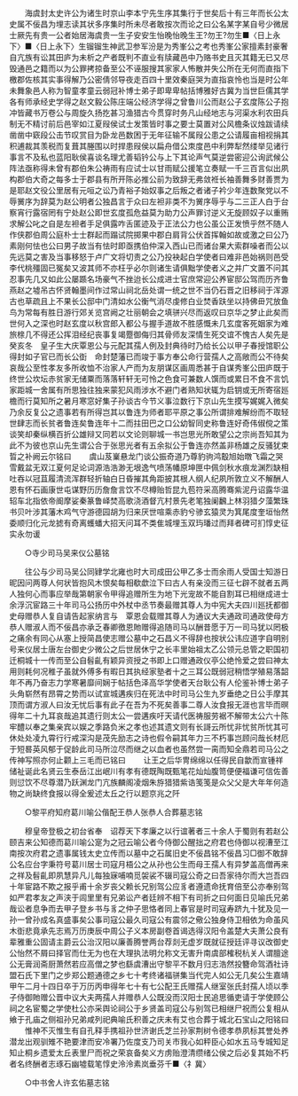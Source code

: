 <!-- { "loadSidebar": true } -->
　　海虞封太史许公为诸生时京山李本宁先生序其集行于世矣后十有三年而长公太史属不佞昌为埋志读其状多序集时所未尽者敢按次而论之曰公名某字某自号少微居士厥先有贵一公者始居海虞贵一生子安安生怡晚怡晚生王?勿王?勿生■〈日上永下〉■〈日上永下〉生镏镏生神武卫参军汾是为秀峯公之考也秀峯公家擅素封豪奢自亢族有讼其田庐为未析之产者既判不直业有牍藏邑中乃赂书史且灭其籍无已又尽毁通邑之籍而以为公罪拷掠备至公不诬服搜其家家人怖散并失公所在无何而直指下檄郡佐核其实事得解乃公密倩邻导夜走百四十里效秦庭哭为直指哀怜也当是时公年未舞象邑人称为智童孝童云弱冠补博士弟子即卑卑帖括博雅好古冀为当世巨儒其学各有师承经史学得之赵文毅公陈庄端公经济学得之曾鲁川公而赵公子玄度陈公子抱冲皆藏书万卷公与周旋久扬扢甚习渔猎古今贯穿时务凡山经地志与河渠水利农田兵制无不精讨前后邑宰如江夏叚侯试士发策皆时事之要士莫置对公风檐条议烛跋请续凿凿中窽段公击节叹赏目为卧龙邑数困于无年征输不属叚公患之公请履亩相视捐其积逋裁其羡税而复葺其塍围以时捍患叚侯以扁舟借公朿度邑中利弊犁然缕举见诸行事言不及私也蓝阳耿侯喜谈名理尤善韬钤公与上下其论声气莫逆尝密迎公询武候公阵法亟称得未曾有郡伯朱公祷雨有应试士以甘雨赋公援笔立奏赋一千三百言似出夙构郡伯大奇之每多士于郡县有所开陈必推公前为致辞无弗敛袵长袖善舞多财善贾为是耶赵文役公里居有元咺之讼乃青裕子始奴事之后叛之者诸子衿少年连数聚党以不辱黉序为辞莫为赵公明者公独昌言于众曰左袒非类不为黉序辱乎与二三正人白于台察宵行露宿罔有宁处赵公即世玄度孤危益莫为助力公声罪讨逆义无旋顾奴子以重贿求解公叱之自是左袒者手足俱露咋舌匿迹及于正法公力也公虽公正发愤乎然不随人作侠郡伯周公庭朴士士群起而蹋试院掷果中郡白肩背公伏首挥翰如故或激之曰公乃素刚何怯也公曰男子故当有怯时即亟携伯仲深入西山已而诸台果大索群噪者而公以先远莫之害及当事移怒于卢广文将切责之公乃投袂起白学使者曰难非邑始祸则邑受李代桃殭固已冤矣又波其师不亦枉乎必尔则诸生请俱黜学使者义之并广文置不问其忍事先几又如此公屡踬名场豪气不挫迨长公成进士官庶常迎公养宦邸公驾而历齐鲁燕赵之墟吊古怀贤翰墨间作过常山祠北岳处谓一统之世不当仍石晋之旧移祠于浑源古也草疏且上不果长公邸中门清如水公衡气消尽虔修白业焚香趺坐以持佛毌咒放鱼鸟为常每有胜日游行郊关览宫阙之壮丽朝会之填骈兴尽而返叹曰京华之梦止此矣而世何入之深也时赵玄度以秋宫郎入都公与握手道故不胜感慨未几玄度客死姻家为难旅榇几不得还公挥泪经纪丧事复竭蹷御侮归其骨师友深情生死交谊不愧古人矣先是癸亥冬　皇子生大庆覃恩公与元配其孺人例及封典待时乃给长公以甲子春授馆职公得封如子官已而长公衘　命封楚藩已而竣于事方奉公命行营孺人之高敞而公不待矣哀哉公至性孝友多所收恤不治家人产而为友朋谋区画周悉甚于自谋秀峯公田庐既于终世公坎坛赤贫家无储粟而落落轩轩无可怜之色食可兼数人馔而或累日不食不言饥家距城一舍属有所思独往独来蒙犯风雨涉水不避门者熟知状辄为启钥或无所寄宿廵檐而行莫知所之暑月寒窓好集子孙谈古今节义事泣数行下京山先生摸写娓娓入微矣乃余反复公之遗事若有所得岂其以鲁连为师者耶平原之事公所谓排难解纷而不取轻世肆志而长贫者鲁连矣鲁连年十二而拄田巴之口公幼智同史称鲁连好奇伟俶傥之策谈笑却秦纵横百折公雄辩又同若以文论则聊城一书岂思光所敢望公之宗尚吾知其为此不为彼也京山先生谓公合于张思光者有五余拟公于鲁连亦然盖非杨雄之反骚犹束晢之补阙云尔铭曰 
　　虞山芨嶪悬龙门谈公振奇道乃尊豹驹鸿鷇旭始暾飞霜之哭雪戴盆无双江夏何足论词源浩浩渺无垠逸气喷荡幡原坤匣中佩剑秋水痕龙渊烈缺相吐吞以冠苴履清流浑群轻折轴白日昏摧其角距披其根人纲人纪夙所敦立义不解酬人恩有怀石画康世屯谋野历历詹詹言饮不尽樽贻哲昆九苞符采高腾骞紫泥丹诏露华温轺车北指依帝阍摩娑秦篆鲁峄焚高歌浇酒督亢村景先老笔独阑飜上林羽猎夕藻繁珠书贝叶涉其藩木鸡气守游德园胡为归来厌世喧乘赤豹兮骖玄猿灵为箕尾度奎垣怡然委顺归化元龙摅有奇离蠖蟠大招天问耳不类隹城埋玉双玙璠过而拜者碑可扪惇史征实永勿谖 

　　○寺少司马吴来仪公墓铭 

　　往公与少司马吴公同肄学北雍也时大司成田公甲乙多士而余雨人受国士知游日昵因问两尊人何状皆抱风木恨矣每相欷歔泣下曰古人有亲没而三征七辟不就者五两人独何心而事应举哉第朝家令甲得追赠所生为地下光宠故不能自割耳已相继成进士余浮沉宦路三十年司马公扬历中外杖中丞节奏最赠其尊人为中宪大夫四川廵抚都御史母赠恭人复自请告起家纳言与　覃恩会载赠其尊人为通议大夫通政司通政使母方恭人赠淑人而不佞昌亦承乏春卿徼恩貤赠得追随司马以酬昔愿于万一司马犹以罔极之痛余有同心从塞上授简昌使志赠公墓中之石昌义不得辞也按状公讳应道字自明别号来仪居士唐左台御史少微公之后世居休宁之长丰里始祖太乙公领元总管之职国初迁桐城十一传而至公自髫齓有颖异资授之书即上口赠通政仪亭公绝怜爱之尝曰神太用则耗何况稚子虽就外傅多有暇日其执经家塾者十之三耳公既弱冠稍悟学殖易落韶年不再乃奋志力学寒暑靡间娴于帖括色泽高华学使者天台耿公有人伦鉴补博士弟子头角崭然有昂霄之势而以试宣城遘疾归在死法中时司马公生九岁垂绝之日公手摩其顶而谓方淑人曰汝无忧后事有此子在吾为不死矣善事二尊人汝食报无涯也言毕而暝得年二十九耳哀哉追其遗行则太公一尝遘疾吁天请代医祷服劳裾不解带太公六十陈牢醴以奉之集亲宾以娱之季路负米之孝也述其遗文则有长謌云所忧非忧贫所忧其可休处处凌九霄行行戒深沟是茂先励志之诗也假令嗣其年力三不朽事岂顾问哉长材厄于短晷英风郁于促龄此司马所泣尽而继之以血者也虽然尝一脔而知全鼎若司马公之传神写照亦何止颧上三毛而已铭曰 
　　让王之后华冑绵绵以任得民自歙而宣锺祥储祉诞此名贤云生泰岳江出岷川有孝有德既陶既甄笔花灿灿腹笥便便福谦可信佐善则愆饮不尽尊潜乃跃渊龙门亢族麟阁凌烟朱斿猎猎紫诰笺笺是众父父是大年年何造物之尚缺终食报以得全爰述太丘之行以题京兆之阡 

　　○黎平府知府葛川喻公偕配王恭人张恭人合葬墓志铭 

　　穆皇帝登极之初台省奉　诏荐天下孝廉之以行谊著者三十余人于蜀则有若赵公颐吉来公知德而葛川喻公寔为之冠云喻公者今侍御公醒拙之府君也侍御以视漕至江南按次府君之遗事属钱太史立传而以墓中之石属旧史不佞昌铭不佞昌习□御不敢辞公名应台字秉符号葛川居士司寇月梧公之从孙也公生而母王孺人有异梦盖高僧再来之祥及髫齓即夙慧异凡儿每独寐哺喃觅袈裟不辍司寇公奇之曰吾家待尔而大岂吾四十年宦路不欺之报乎甫十余岁丧父赖长兄别驾公应豸者遵遗命抚育倍至公亦奉别驾如严君孝友之声浃于闾里里有兄弟讼产者廷辨不相下有司折之曰何面日见喻氏兄弟哉讼者息争而去甲子登乡书与豸之仲子思恪者同上春官是时司寇寿跻九十犹及见一孙一曾孙成名真盛事矣公事司寇公最久司寇公有震邻之儆公独身侍卫相依为命虽风木衘悲竟承先志焉万历庚辰中周公子义本房副卷首谒选得汉阳令盖楚大夫萧公良有辈雅重公固请主爵云公治汉阳以廉善腾誉两台荐剡无虚岁既就征授廷评寻议改御史公怡然不屑曰择官而仕无为也在大理执法明允称文无害升南虞部榷税杭关人谓膻途公无膏润斋厨萧然若应高僧之梦也繇虞漕出守黎平不数月归志浩然投簪命驾酒社诗盟石氏下里门之步郑公题通德之乡七十考终诸福骈集当代完人如公无几矣公生嘉靖甲午二月十四日卒于万历丙申得年七十有七公配王氏赠孺人继室张氏封孺人顷以季子侍御貤赠公晋中议大夫两孺人并赠恭人公既没而汉阳士民追思循吏请于学使顾公祠之名宦蜀之学使杜公亦采舆论祠公于乡贤盖司寇公与别驾已相继尸祝而公复相从飨于孔庙之侧祖孙兄弟咸列祀典喻氏积善之庆未有艾也合葬于城北石宝山之阳铭曰 
　　惟神不灭惟生有自孔释手携祖孙世济谢氏芝兰孙家荆树令德孝恭夙标其誉处养潜龙出观驯雉不艳要津而安冷署乃佐度支乃司关市我心如秤臣心如水五马专城知足知止桐乡遗爱太丘表里尸而祝之荣哀备矣义方虏贻澄清缵绪公侯之后必复其始不朽者名终酬者志琢石幽墟载笔惇史泠泠素岚垂芬千■〈礻冀〉 

　　○中书舍人许玄佑墓志铭 


